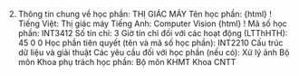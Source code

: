 2. Thông tin chung về học phần: THỊ GIÁC MÁY Tên học phần:
{html}
! Tiếng Việt: Thị giác máy Tiếng Anh: Computer Vision
{html}
! Mã số học phần: INT3412 Số tín chỉ: 3 Giờ tín chỉ đối với các hoạt động (LTThHTH): 45 0 0 Học phần tiên quyết (tên và mã số học phần): INT2210 Cấu trúc dữ
liệu và giải thuật Các yêu cầu đối với học phần (nếu có): Xử lý ảnh Bộ môn Khoa phụ trách học phần: Bộ môn KHMT Khoa CNTT
